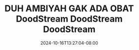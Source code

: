 --- 
title: "DUH AMBIYAH GAK ADA OBAT  DoodStream  DoodStream  DoodStream"
description: "streaming  video bokep DUH AMBIYAH GAK ADA OBAT  DoodStream  DoodStream  DoodStream     baru"
date: 2024-10-16T13:27:04-08:00
file_code: "knp7n9x45emp"
draft: false
cover: "dt5j07s3jrxqr8si.jpg"
tags: ["DUH", "AMBIYAH", "GAK", "ADA", "OBAT", "DoodStream", "DoodStream", "DoodStream", "bokep-indo", "bokep-viral", "bokep-ig"]
length: 152
fld_id: "1483132"
foldername: "Ambiyah update"
categories: ["Ambiyah update"]
views: 0
---